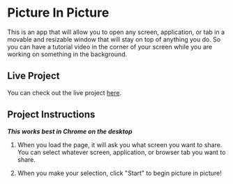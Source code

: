 # Picture In Picture

This is an app that will allow you to open any screen, application, or tab in a movable and resizable window that will stay on top of anything you do. So you can have a tutorial video in the corner of your screen while you are working on something in the background.

## Live Project

You can check out the live project [here](https://pic-in-pic-mostafa.netlify.app/).

## Project Instructions

**_This works best in Chrome on the desktop_**

1. When you load the page, it will ask you what screen you want to share. You can select whatever screen, application, or browser tab you want to share.

2. When you make your selection, click "Start" to begin picture in picture!
